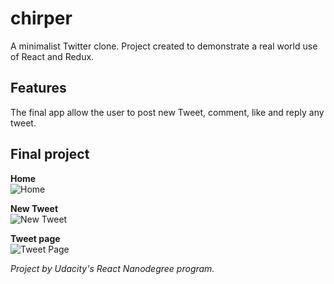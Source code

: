 # chirper

A minimalist Twitter clone. Project created to demonstrate a real world use of React and Redux.

## Features

The final app allow the user to post new Tweet, comment, like and reply any tweet.

## Final project

**Home**  
![Home](http://i.imgur.com/gfKDVIQ.png)

**New Tweet**  
![New Tweet](https://i.imgur.com/lmZtia0l.png)

**Tweet page**  
![Tweet Page](https://i.imgur.com/AEwvoxfl.png)


_Project by Udacity's React Nanodegree program._